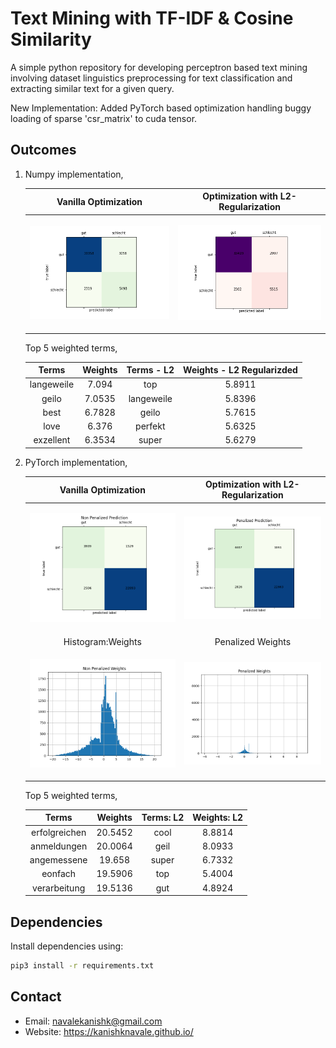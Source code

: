 # Text Mining with TF-IDF & Cosine Similarity

A simple python repository for developing perceptron based text mining involving dataset linguistics preprocessing for text classification and extracting similar text for a given query.

New Implementation: Added PyTorch based optimization handling buggy loading of sparse 'csr_matrix' to cuda tensor.

## Outcomes

1. Numpy implementation,

    |Vanilla Optimization|Optimization with L2-Regularization|
    |:--:|:--:|
    |<p align="left"><img src="outcomes/Confusion Matrix.png" width="350">|<p align="left"><img src="outcomes/Confusion Matrix with L2R.png" width="350">|

    Top 5 weighted terms,

    |Terms|Weights|Terms - L2|Weights - L2 Regularizded|
    |:--:|:--:|:--:|:--:|
    |langeweile|7.094|top|5.8911|
    |geilo|7.0535|langeweile|5.8396|
    |best|6.7828|geilo|5.7615|
    |love|6.376|perfekt|5.6325|
    |exzellent|6.3534|super|5.6279|

2. PyTorch implementation,

    |Vanilla Optimization|Optimization with L2-Regularization|
    |:--:|:--:|
    |<p align="left"><img src="torch_implementation/data/Non Penalized Prediction.png" width="350">|<p align="left"><img src="torch_implementation/data/Penalized Prediction.png" width="350">|
    |Histogram:Weights|Penalized Weights|
    |<p align="left"><img src="torch_implementation/data/Non Penalized Weights.png" width="350">|<p align="left"><img src="torch_implementation/data/Penalized Weights.png" width="350">|

    Top 5 weighted terms,

    |Terms|Weights|Terms: L2|Weights: L2|
    |:--:|:--:|:--:|:--:|
    |erfolgreichen|20.5452|cool|8.8814|
    |anmeldungen|20.0064|geil|8.0933|
    |angemessene|19.658|super|6.7332|
    |eonfach|19.5906|top|5.4004|
    |verarbeitung|19.5136|gut|4.8924|

## Dependencies

Install dependencies using:

```bash
pip3 install -r requirements.txt 
```

## Contact

* Email: navalekanishk@gmail.com
* Website: <https://kanishknavale.github.io/>
